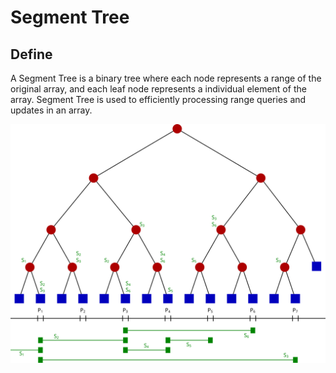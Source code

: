 # Segment Tree

## Define

A Segment Tree is a binary tree where each node represents a range of the original array, and each leaf node represents a individual element of the array. Segment Tree is used to efficiently processing range queries and updates in an array.

![Segment_tree](./assets/Segment_tree.svg)